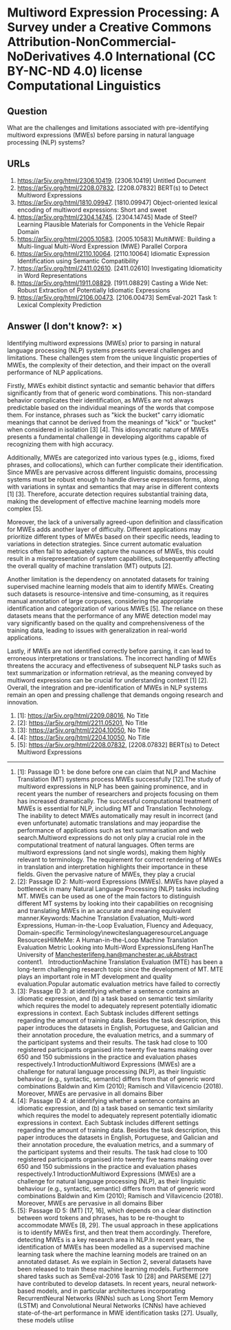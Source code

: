 # Multiword Expression Processing: A Survey under a Creative Commons Attribution-NonCommercial-NoDerivatives 4.0 International (CC BY-NC-ND 4.0) license Computational Linguistics

## Question

What are the challenges and limitations associated with pre-identifying multiword expressions (MWEs) before parsing in natural language processing (NLP) systems?

## URLs

1. https://ar5iv.org/html/2306.10419. [2306.10419] Untitled Document
2. https://ar5iv.org/html/2208.07832. [2208.07832] BERT(s) to Detect Multiword Expressions
3. https://ar5iv.org/html/1810.09947. [1810.09947] Object-oriented lexical encoding of multiword expressions: Short and sweet
4. https://ar5iv.org/html/2304.14745. [2304.14745] Made of Steel? Learning Plausible Materials for Components in the Vehicle Repair Domain
5. https://ar5iv.org/html/2005.10583. [2005.10583] MultiMWE: Building a Multi-lingual Multi-Word Expression (MWE) Parallel Corpora
6. https://ar5iv.org/html/2110.10064. [2110.10064] Idiomatic Expression Identification using Semantic Compatibility
7. https://ar5iv.org/html/2411.02610. [2411.02610] Investigating Idiomaticity in Word Representations
8. https://ar5iv.org/html/1911.08829. [1911.08829] Casting a Wide Net: Robust Extraction of Potentially Idiomatic Expressions
9. https://ar5iv.org/html/2106.00473. [2106.00473] SemEval-2021 Task 1: Lexical Complexity Prediction

## Answer (I don't know?: ✗)

Identifying multiword expressions (MWEs) prior to parsing in natural language processing (NLP) systems presents several challenges and limitations. These challenges stem from the unique linguistic properties of MWEs, the complexity of their detection, and their impact on the overall performance of NLP applications.

Firstly, MWEs exhibit distinct syntactic and semantic behavior that differs significantly from that of generic word combinations. This non-standard behavior complicates their identification, as MWEs are not always predictable based on the individual meanings of the words that compose them. For instance, phrases such as "kick the bucket" carry idiomatic meanings that cannot be derived from the meanings of "kick" or "bucket" when considered in isolation [3] [4]. This idiosyncratic nature of MWEs presents a fundamental challenge in developing algorithms capable of recognizing them with high accuracy.

Additionally, MWEs are categorized into various types (e.g., idioms, fixed phrases, and collocations), which can further complicate their identification. Since MWEs are pervasive across different linguistic domains, processing systems must be robust enough to handle diverse expression forms, along with variations in syntax and semantics that may arise in different contexts [1] [3]. Therefore, accurate detection requires substantial training data, making the development of effective machine learning models more complex [5]. 

Moreover, the lack of a universally agreed-upon definition and classification for MWEs adds another layer of difficulty. Different applications may prioritize different types of MWEs based on their specific needs, leading to variations in detection strategies. Since current automatic evaluation metrics often fail to adequately capture the nuances of MWEs, this could result in a misrepresentation of system capabilities, subsequently affecting the overall quality of machine translation (MT) outputs [2].

Another limitation is the dependency on annotated datasets for training supervised machine learning models that aim to identify MWEs. Creating such datasets is resource-intensive and time-consuming, as it requires manual annotation of large corpuses, considering the appropriate identification and categorization of various MWEs [5]. The reliance on these datasets means that the performance of any MWE detection model may vary significantly based on the quality and comprehensiveness of the training data, leading to issues with generalization in real-world applications.

Lastly, if MWEs are not identified correctly before parsing, it can lead to erroneous interpretations or translations. The incorrect handling of MWEs threatens the accuracy and effectiveness of subsequent NLP tasks such as text summarization or information retrieval, as the meaning conveyed by multiword expressions can be crucial for understanding context [1] [2]. Overall, the integration and pre-identification of MWEs in NLP systems remain an open and pressing challenge that demands ongoing research and innovation.

1. [1]:  https://ar5iv.org/html/2209.08016, No Title
2. [2]:  https://ar5iv.org/html/2211.05201, No Title
3. [3]:  https://ar5iv.org/html/2204.10050, No Title
4. [4]:  https://ar5iv.org/html/2204.10050, No Title
5. [5]:  https://ar5iv.org/html/2208.07832, [2208.07832] BERT(s) to Detect Multiword Expressions
---
1. [1]:  Passage ID 1: be done before one can claim that NLP and Machine Translation (MT) systems process MWEs successfully [12].The study of multiword expressions in NLP has been gaining prominence, and in recent years the number of researchers and projects focusing on them has increased dramatically. The successful computational treatment of MWEs is essential for NLP, including MT and Translation Technology. The inability to detect MWEs automatically may result in incorrect (and even unfortunate) automatic translations and may jeopardise the performance of applications such as text summarisation and web search.Multiword expressions do not only play a crucial role in the computational treatment of natural languages. Often terms are multiword expressions (and not single words), making them highly relevant to terminology. The requirement for correct rendering of MWEs in translation and interpretation highlights their importance in these fields. Given the pervasive nature of MWEs, they play a crucial
2. [2]:  Passage ID 2: Multi-word Expressions (MWEs). MWEs have played a bottleneck in many Natural Language Processing (NLP) tasks including MT. MWEs can be used as one of the main factors to distinguish different MT systems by looking into their capabilities on recognising and translating MWEs in an accurate and meaning equivalent manner.Keywords: Machine Translation Evaluation, Multi-word Expressions, Human-in-the-Loop Evaluation, Fluency and Adequacy, Domain-specific Terminology\newciteslanguageresourceLanguage ResourcesHilMeMe: A Human-in-the-Loop Machine Translation Evaluation Metric Looking into Multi-Word ExpressionsLifeng HanThe University of Manchesterlifeng.han@manchester.ac.ukAbstract content1.   IntroductionMachine Translation Evaluation (MTE) has been a long-term challenging research topic since the development of MT. MTE plays an important role in MT development and quality evaluation.Popular automatic evaluation metrics have failed to correctly
3. [3]:  Passage ID 3: at identifying whether a sentence contains an idiomatic expression, and (b) a task based on semantic text similarity which requires the model to adequately represent potentially idiomatic expressions in context. Each Subtask includes different settings regarding the amount of training data. Besides the task description, this paper introduces the datasets in English, Portuguese, and Galician and their annotation procedure, the evaluation metrics, and a summary of the participant systems and their results. The task had close to 100 registered participants organised into twenty five teams making over 650 and 150 submissions in the practice and evaluation phases respectively.1 IntroductionMultiword Expressions (MWEs) are a challenge for natural language processing (NLP), as their linguistic behaviour (e.g., syntactic, semantic) differs from that of generic word combinations Baldwin and Kim (2010); Ramisch and Villavicencio (2018). Moreover, MWEs are pervasive in all domains Biber
4. [4]:  Passage ID 4: at identifying whether a sentence contains an idiomatic expression, and (b) a task based on semantic text similarity which requires the model to adequately represent potentially idiomatic expressions in context. Each Subtask includes different settings regarding the amount of training data. Besides the task description, this paper introduces the datasets in English, Portuguese, and Galician and their annotation procedure, the evaluation metrics, and a summary of the participant systems and their results. The task had close to 100 registered participants organised into twenty five teams making over 650 and 150 submissions in the practice and evaluation phases respectively.1 IntroductionMultiword Expressions (MWEs) are a challenge for natural language processing (NLP), as their linguistic behaviour (e.g., syntactic, semantic) differs from that of generic word combinations Baldwin and Kim (2010); Ramisch and Villavicencio (2018). Moreover, MWEs are pervasive in all domains Biber
5. [5]:  Passage ID 5: (MT) [17, 16], which depends on a clear distinction between word tokens and phrases, has to be re-thought to accommodate MWEs [8, 29]. The usual approach in these applications is to identify MWEs first, and then treat them accordingly. Therefore, detecting MWEs is a key research area in NLP.In recent years, the identification of MWEs has been modelled as a supervised machine learning task where the machine learning models are trained on an annotated dataset. As we explain in Section 2, several datasets have been released to train these machine learning models. Furthermore shared tasks such as SemEval-2016 Task 10 [28] and PARSEME [27] have contributed to develop datasets. In recent years, neural network-based models, and in particular architectures incorporating RecurrentNeural Networks (RNNs) such as Long Short Term Memory (LSTM) and Convolutional Neural Networks (CNNs) have achieved state-of-the-art performance in MWE identification tasks [27]. Usually, these models utilise